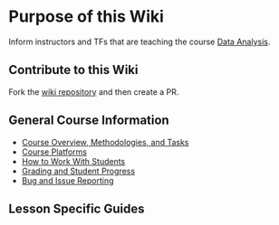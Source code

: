 # Purpose of this Wiki

Inform instructors and TFs that are teaching the course [Data Analysis](https://github.com/LaunchCodeEducation/COURSE_NAME).

## Contribute to this Wiki

Fork the [wiki repository](https://github.com/LaunchCodeEducation/COURSE_NAME-wiki) and then create a PR.

## General Course Information

* [Course Overview, Methodologies, and Tasks](https://github.com/LaunchCodeEducation/COURSE_NAME/wiki/Course-Overview-and-Structure)
* [Course Platforms](https://github.com/LaunchCodeEducation/COURSE_NAME/wiki/Course-Platforms)
* [How to Work With Students](https://github.com/LaunchCodeEducation/COURSE_NAME/wiki/Working-With-Students)
* [Grading and Student Progress](https://github.com/LaunchCodeEducation/COURSE_NAME/wiki/Grading-and-Student-Progress)
* [Bug and Issue Reporting](https://github.com/LaunchCodeEducation/COURSE_NAME/wiki/Course-Overview-and-Structure#Bug-and-Issue-Reporting)

## Lesson Specific Guides
